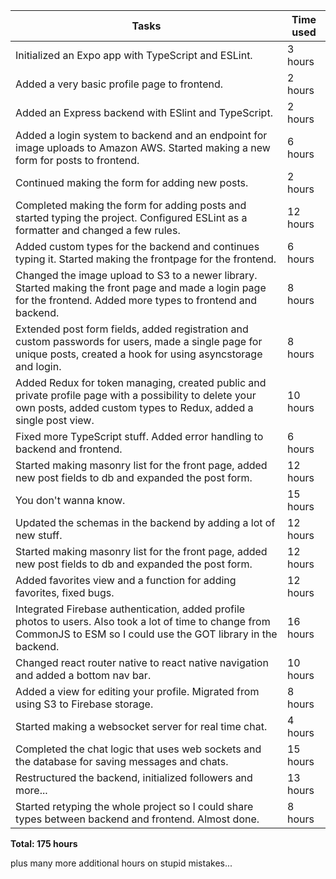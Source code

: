 | Tasks | Time used |
| ------------- | ------------- |
| Initialized an Expo app with TypeScript and ESLint. | 3 hours |
| Added a very basic profile page to frontend. | 2 hours |
| Added an Express backend with ESlint and TypeScript. | 2 hours |
| Added a login system to backend and an endpoint for image uploads to Amazon AWS. Started making a new form for posts to frontend. | 6 hours |
| Continued making the form for adding new posts. | 2 hours |
| Completed making the form for adding posts and started typing the project. Configured ESLint as a formatter and changed a few rules. | 12 hours |
| Added custom types for the backend and continues typing it. Started making the frontpage for the frontend. | 6 hours |
| Changed the image upload to S3 to a newer library. Started making the front page and made a login page for the frontend. Added more types to frontend and backend. | 8 hours |
| Extended post form fields, added registration and custom passwords for users, made a single page for unique posts, created a hook for using asyncstorage and login. | 8 hours |
| Added Redux for token managing, created public and private profile page with a possibility to delete your own posts, added custom types to Redux, added a single post view. | 10 hours |
| Fixed more TypeScript stuff. Added error handling to backend and frontend. | 6 hours |
| Started making masonry list for the front page, added new post fields to db and expanded the post form. | 12 hours |
| You don't wanna know. | 15 hours |
| Updated the schemas in the backend by adding a lot of new stuff. | 12 hours |
| Started making masonry list for the front page, added new post fields to db and expanded the post form. | 12 hours |
| Added favorites view and a function for adding favorites, fixed bugs. | 12 hours |
| Integrated Firebase authentication, added profile photos to users. Also took a lot of time to change from CommonJS to ESM so I could use the GOT library in the backend. | 16 hours |
| Changed react router native to react native navigation and added a bottom nav bar. | 10 hours |
| Added a view for editing your profile. Migrated from using S3 to Firebase storage. | 8 hours |
| Started making a websocket server for real time chat. | 4 hours |
| Completed the chat logic that uses web sockets and the database for saving messages and chats. | 15 hours |
| Restructured the backend, initialized followers and more... | 13 hours |
| Started retyping the whole project so I could share types between backend and frontend. Almost done. | 8 hours |

**Total: 175 hours**

plus many more additional hours on stupid mistakes...